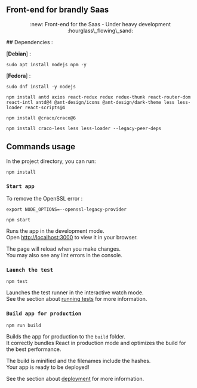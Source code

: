 ## Front-end for brandly Saas


<p align="center">
:new: Front-end for the Saas - Under heavy development :hourglass\_flowing\_sand:
</p>

\## Dependencies :

\[**Debian**\] :

```plaintext
sudo apt install nodejs npm -y
```

\[**Fedora**\] :

```plaintext
sudo dnf install -y nodejs
```

```plaintext
npm install antd axios react-redux redux redux-thunk react-router-dom react-intl antd@4 @ant-design/icons @ant-design/dark-theme less less-loader react-scripts@4
```

```plaintext
npm install @craco/craco@6
```

```plaintext
npm install craco-less less less-loader --legacy-peer-deps
```

## Commands usage

In the project directory, you can run:

```plaintext
npm install
```

### `Start app`

To remove the OpenSSL error :

```plaintext
export NODE_OPTIONS=--openssl-legacy-provider
```

```plaintext
npm start
```

Runs the app in the development mode.  
Open [http://localhost:3000](http://localhost:3000) to view it in your browser.

The page will reload when you make changes.  
You may also see any lint errors in the console.

### `Launch the test`

```plaintext
npm test
```

Launches the test runner in the interactive watch mode.  
See the section about [running tests](https://facebook.github.io/create-react-app/docs/running-tests) for more information.

### `Build app for production`

```plaintext
npm run build
```

Builds the app for production to the `build` folder.  
It correctly bundles React in production mode and optimizes the build for the best performance.

The build is minified and the filenames include the hashes.  
Your app is ready to be deployed!

See the section about [deployment](https://facebook.github.io/create-react-app/docs/deployment) for more information.